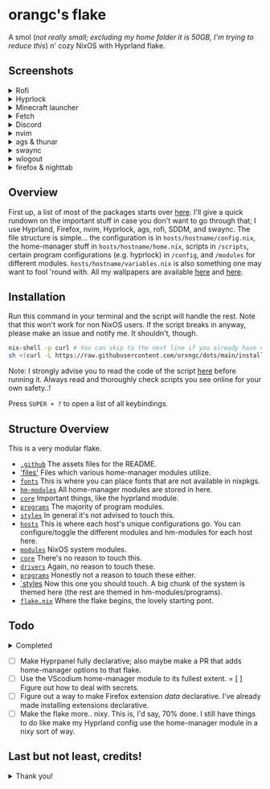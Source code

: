 # orangc's flake
A smol (*not really small; excluding my home folder it is 50GB, I'm trying to reduce this*) n' cozy NixOS with Hyprland flake.

## Screenshots
<details> 
<summary>Rofi</summary>

![Bindings](https://raw.githubusercontent.com/orxngc/dots/anacreon/.github/bindings.png)
![Application launcher](https://raw.githubusercontent.com/orxngc/dots/anacreon/.github/application-launcher.png)
![Wallpaper selector](https://raw.githubusercontent.com/orxngc/dots/anacreon/.github/wallpaper-selector.png)
</details>
<details>
<summary>Hyprlock</summary>

![Lockscreen 1](https://raw.githubusercontent.com/orxngc/dots/anacreon/.github/lockscreen-1.png)
![Lockscreen 2](https://raw.githubusercontent.com/orxngc/dots/anacreon/.github/lockscreen-2.png)
</details>
<details> 
<summary>Minecraft launcher</summary>

![Minecraft launcher](https://raw.githubusercontent.com/orxngc/dots/anacreon/.github/minecraft-launcher.png)
</details>
<details> 
<summary>Fetch</summary>

![Fetch](https://raw.githubusercontent.com/orxngc/dots/anacreon/.github/fetch.png)
</details>
<details> 
<summary>Discord</summary>

![Fetch](https://raw.githubusercontent.com/orxngc/dots/anacreon/.github/discord.png)
</details>
<details> 
<summary>nvim</summary>

![nvim](https://raw.githubusercontent.com/orxngc/dots/anacreon/.github/nvim.png)
</details>
<details> 
<summary>ags & thunar</summary>

![ags & thunar](https://raw.githubusercontent.com/orxngc/dots/anacreon/.github/ags-thunar.png)
</details>
<details> 
<summary>swaync</summary>

![swaync](https://raw.githubusercontent.com/orxngc/dots/anacreon/.github/swaync.png)
</details>
<details> 
<summary>wlogout</summary>

![wlogout](https://raw.githubusercontent.com/orxngc/dots/anacreon/.github/wlogout.png)
</details>
<details> 
<summary>firefox & nighttab</summary>

![firefox](https://raw.githubusercontent.com/orxngc/dots/anacreon/.github/firefox.png)
</details>

## Overview
First up, a list of most of the packages starts over [here](https://github.com/orxngc/dots/blob/main/hosts/anacreon/config.nix#L192). I'll give a quick rundown on the important stuff in case you don't want to go through that; I use Hyprland, Firefox, nvim, Hyprlock, ags, rofi, SDDM, and swaync. The file structure is simple... the configuration is in `hosts/hostname/config.nix`, the home-manager stuff in `hosts/hostname/home.nix`, scripts in `/scripts`, certain program configurations (e.g. hyprlock) in `/config`, and `/modules` for different modules. `hosts/hostname/variables.nix` is also something one may want to fool 'round with. All my wallpapers are available [here](https://github.com/orxngc/walls) and [here](https://github.com/orxngc/walls-catppuccin-mocha).

## Installation
Run this command in your terminal and the script will handle the rest. Note that this won't work for non NixOS users. If the script breaks in anyway, please make an issue and notify me. It shouldn't, though.

```sh
nix-shell -p curl # You can skip to the next line if you already have curl installed.
sh <(curl -L https://raw.githubusercontent.com/orxngc/dots/main/install.sh)
```
Note: I strongly advise you to read the code of the script [here](github.com/orxngc/dots/blob/main/install.sh) before running it. Always read and thoroughly check scripts you see online for your own safety..! 

Press `SUPER + ?` to open a list of all keybindings.

## Structure Overview
This is a very modular flake.

- [`.github`](.github) The assets files for the README.
- ['files'](files) Files which various home-manager modules utilize.
 - [`fonts`](files/fonts) This is where you can place fonts that are not available in nixpkgs.
- [`hm-modules`](hm-modules) All home-manager modules are stored in here.
 - [`core`](hm-modules/core) Important things, like the hyprland module.
 - [`programs`](hm-modules/programs) The majority of program modules.
 - [`styles`](hm-modules/styles) In general it's not advised to touch this.
- [`hosts`](hosts) This is where each host's unique configurations go. You can configure/toggle the different modules and hm-modules for each host here.
- [`modules`](modules) NixOS system modules.
 - [`core`](modules/core) There's no reason to touch this.
 - [`drivers`](modules/core) Again, no reason to touch these.
 - [`programs`](modules/programs) Honestly not a reason to touch these either.
 - [`styles](modules/styles) Now this one you should touch. A big chunk of the system is themed here (the rest are themed in hm-modules/programs).
- [`flake.nix`](flake.nix) Where the flake begins, the lovely starting pont. 

## Todo
<details> 
<summary>Completed</summary>

- [x] ~~Write an installation script.~~
- [x] ~~Create a rofi wallpaper selector thing.~~
- [x] ~~Make swaync notifications pretty.~~
- [x] ~~Make those annoying folders in $HOME disappear, they aren't welcome.~~
- [x] ~~Add something that lists all the keybindings.~~
- [x] ~~Move back to SDDM or some other DM because I want something pretty.~~
- [x] ~~Update README screenshots.~~
- [x] ~~Make a screen recording script with wf-recorder.~~
- [x] ~~Cleanup/optimize the flake — try to make it take up less disk space.~~
- [x] ~~Make both browsers declarative.~~
- [x] ~~Fix the installation script.~~
- [x] ~~Fix MIME types.~~
- [x] ~~Restructure the flake and make it modular.~~
- [x] ~~Make Vencord fully declarative.~~
</details>

- [ ] Make Hyprpanel fully declarative; also maybe make a PR that adds home-manager options to that flake.
- [ ] Use the VScodium home-manager module to its fullest extent.
= [ ] Figure out how to deal with secrets.
- [ ] Figure out a way to make Firefox extension *data* declarative. I've already made installing extensions declarative.
- [ ] Make the flake more.. nixy.  This is, I'd say, 70% done. I still have things to do like make my Hyprland config use the home-manager module in a nixy sort of way.

## Last but not least, credits!
<details>
<summary>Thank you!</summary>

- https://github.com/NotAShelf/nyx/ — teaching me how many different parts of how nix works, and many tidbits of code
- https://gitlab.com/Zaney/zaneyos — teaching me how many different parts of how nix works, and several tidbits of code 
- https://github.com/Jas-SinghFSU/HyprPanel — The ags configuration that I use.
- https://github.com/MrVivekRajan/Hypr-Dots — The hyprlock config inspiration.
- https://github.com/elythh/nixvim — The neovim configuration I use.
</details>
